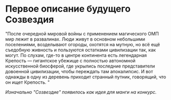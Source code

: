 # Первое описание будущего Созвездия
"После очередной мировой войны с применением магического ОМП мир лежит в развалинах. Люди живут в основном небольшими поселениями, возделывают огороды, охотятся на мутную, но всё ещё съедобную живность и пользуются остатками цивилизации так, как могут. По слухам, где-то в центре континента есть легендарная Крепость — гигантское убежище с полностью автономной искусственной биосферой, где укрылись последние представители довоенной цивилизации, чтобы переждать там апокалипсис. И вот однажды в одну из деревень приходит странный путник, говорящий, что он ищет Крепость. "

*Изначально "Созвездие" появилось как идея для манги на конкурс.*
